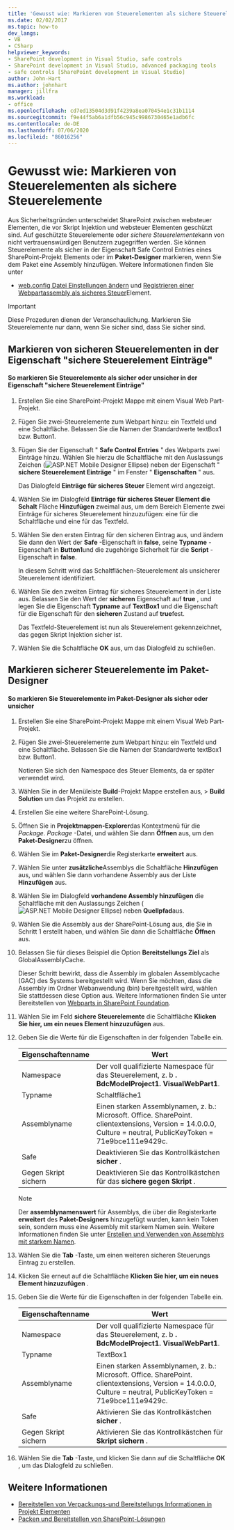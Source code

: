 ```yaml
---
title: 'Gewusst wie: Markieren von Steuerelementen als sichere Steuerelemente | Microsoft-Dokumentation'
ms.date: 02/02/2017
ms.topic: how-to
dev_langs:
- VB
- CSharp
helpviewer_keywords:
- SharePoint development in Visual Studio, safe controls
- SharePoint development in Visual Studio, advanced packaging tools
- safe controls [SharePoint development in Visual Studio]
author: John-Hart
ms.author: johnhart
manager: jillfra
ms.workload:
- office
ms.openlocfilehash: cd7ed13504d3d91f4239a8ea070454e1c31b1114
ms.sourcegitcommit: f9e44f5ab6a1dfb56c945c9986730465e1adb6fc
ms.contentlocale: de-DE
ms.lasthandoff: 07/06/2020
ms.locfileid: "86016256"
---
```

# <a name="how-to-mark-controls-as-safe-controls"></a>Gewusst wie: Markieren von Steuerelementen als sichere Steuerelemente
  Aus Sicherheitsgründen unterscheidet SharePoint zwischen websteuer Elementen, die vor Skript Injektion und websteuer Elementen geschützt sind. Auf geschützte Steuerelemente oder *sichere Steuerelemente*kann von nicht vertrauenswürdigen Benutzern zugegriffen werden. Sie können Steuerelemente als sicher in der Eigenschaft Safe Control Entries eines SharePoint-Projekt Elements oder im **Paket-Designer** markieren, wenn Sie dem Paket eine Assembly hinzufügen. Weitere Informationen finden Sie unter

- [web.config Datei Einstellungen ändern](/previous-versions/office/developer/sharepoint-2007/bb802890(v=office.12)) und [Registrieren einer Webpartassembly als sicheres Steuer](/previous-versions/office/developer/sharepoint2003/dd587360(v=office.11))Element.

> [!IMPORTANT]
> Diese Prozeduren dienen der Veranschaulichung. Markieren Sie Steuerelemente nur dann, wenn Sie sicher sind, dass Sie sicher sind.

## <a name="marking-safe-controls-in-the-safe-control-entries-property"></a>Markieren von sicheren Steuerelementen in der Eigenschaft "sichere Steuerelement Einträge"

#### <a name="to-mark-controls-as-safe-or-unsafe-in-the-safe-control-entries-property"></a>So markieren Sie Steuerelemente als sicher oder unsicher in der Eigenschaft "sichere Steuerelement Einträge"

1. Erstellen Sie eine SharePoint-Projekt Mappe mit einem Visual Web Part-Projekt.

2. Fügen Sie zwei-Steuerelemente zum Webpart hinzu: ein Textfeld und eine Schaltfläche. Belassen Sie die Namen der Standardwerte textBox1 bzw. Button1.

3. Fügen Sie der Eigenschaft " **Safe Control Entries** " des Webparts zwei Einträge hinzu. Wählen Sie hierzu die Schaltfläche mit den Auslassungs Zeichen (![ASP.NET Mobile Designer Ellipse](../sharepoint/media/mwellipsis.gif "Auslassungszeichen im ASP.NET Mobile-Designer")) neben der Eigenschaft " **sichere Steuerelement Einträge** " im Fenster " **Eigenschaften** " aus.

     Das Dialogfeld **Einträge für sicheres Steuer** Element wird angezeigt.

4. Wählen Sie im Dialogfeld **Einträge für sicheres Steuer** **Element die Schalt** Fläche **Hinzufügen** zweimal aus, um dem Bereich Elemente zwei Einträge für sicheres Steuerelement hinzuzufügen: eine für die Schaltfläche und eine für das Textfeld.

5. Wählen Sie den ersten Eintrag für den sicheren Eintrag aus, und ändern Sie dann den Wert der **Safe** -Eigenschaft in **false**, seine **Typname** -Eigenschaft in **Button1**und die zugehörige Sicherheit für die **Script** -Eigenschaft in **false**.

     In diesem Schritt wird das Schaltflächen-Steuerelement als unsicherer Steuerelement identifiziert.

6. Wählen Sie den zweiten Eintrag für sicheres Steuerelement in der Liste aus. Belassen Sie den Wert der **sicheren** Eigenschaft auf **true** , und legen Sie die Eigenschaft **Typname** auf **TextBox1** und die Eigenschaft für die Eigenschaft für den **sicheren** Zustand auf **true**fest.

     Das Textfeld-Steuerelement ist nun als Steuerelement gekennzeichnet, das gegen Skript Injektion sicher ist.

7. Wählen Sie die Schaltfläche **OK** aus, um das Dialogfeld zu schließen.

## <a name="marking-safe-controls-in-the-package-designer"></a>Markieren sicherer Steuerelemente im Paket-Designer

#### <a name="to-mark-controls-as-safe-or-unsafe-in-the-package-designer"></a>So markieren Sie Steuerelemente im Paket-Designer als sicher oder unsicher

1. Erstellen Sie eine SharePoint-Projekt Mappe mit einem Visual Web Part-Projekt.

2. Fügen Sie zwei-Steuerelemente zum Webpart hinzu: ein Textfeld und eine Schaltfläche. Belassen Sie die Namen der Standardwerte textBox1 bzw. Button1.

     Notieren Sie sich den Namespace des Steuer Elements, da er später verwendet wird.

3. Wählen Sie in der Menüleiste **Build**-Projekt Mappe erstellen aus,  >  **Build Solution** um das Projekt zu erstellen.

4. Erstellen Sie eine weitere SharePoint-Lösung.

5. Öffnen Sie in **Projektmappen-Explorer**das Kontextmenü für die *Package. Package* -Datei, und wählen Sie dann **Öffnen** aus, um den **Paket-Designer**zu öffnen.

6. Wählen Sie im **Paket-Designer**die Registerkarte **erweitert** aus.

7. Wählen Sie unter **zusätzliche**Assemblys die Schaltfläche **Hinzufügen** aus, und wählen Sie dann vorhandene Assembly aus der Liste **Hinzufügen** aus.

8. Wählen Sie im Dialogfeld **vorhandene Assembly hinzufügen** die Schaltfläche mit den Auslassungs Zeichen (![ASP.NET Mobile Designer Ellipse](../sharepoint/media/mwellipsis.gif "Auslassungszeichen im ASP.NET Mobile-Designer")) neben **Quellpfad**aus.

9. Wählen Sie die Assembly aus der SharePoint-Lösung aus, die Sie in Schritt 1 erstellt haben, und wählen Sie dann die Schaltfläche **Öffnen** aus.

10. Belassen Sie für dieses Beispiel die Option **Bereitstellungs Ziel** als GlobalAssemblyCache.

     Dieser Schritt bewirkt, dass die Assembly im globalen Assemblycache (GAC) des Systems bereitgestellt wird. Wenn Sie möchten, dass die Assembly im Ordner Webanwendung (bin) bereitgestellt wird, wählen Sie stattdessen diese Option aus. Weitere Informationen finden Sie unter Bereitstellen von [Webparts in SharePoint Foundation](/previous-versions/office/developer/sharepoint-2010/cc768621(v=office.14)).

11. Wählen Sie im Feld **sichere Steuerelemente** die Schaltfläche **Klicken Sie hier, um ein neues Element hinzuzufügen** aus.

12. Geben Sie die Werte für die Eigenschaften in der folgenden Tabelle ein.

    |Eigenschaftenname|Wert|
    |-------------------|-----------|
    |Namespace|Der voll qualifizierte Namespace für das Steuerelement, z. b **. BdcModelProject1. VisualWebPart1**.|
    |Typname|Schaltfläche1|
    |Assemblyname|Einen starken Assemblynamen, z. b.: Microsoft. Office. SharePoint. clientextensions, Version = 14.0.0.0, Culture = neutral, PublicKeyToken = 71e9bce111e9429c.|
    |Safe|Deaktivieren Sie das Kontrollkästchen **sicher** .|
    |Gegen Skript sichern|Deaktivieren Sie das Kontrollkästchen für das **sichere gegen Skript** .|

    > [!NOTE]
    > Der **assemblynamenswert** für Assemblys, die über die Registerkarte **erweitert** des **Paket-Designers** hinzugefügt wurden, kann kein Token sein, sondern muss eine Assembly mit starkem Namen sein. Weitere Informationen finden Sie unter [Erstellen und Verwenden von Assemblys mit starkem Namen](/previous-versions/dotnet/netframework-4.0/xwb8f617(v=vs.100)).

13. Wählen Sie die **Tab** -Taste, um einen weiteren sicheren Steuerungs Eintrag zu erstellen.

14. Klicken Sie erneut auf die Schaltfläche **Klicken Sie hier, um ein neues Element hinzuzufügen** .

15. Geben Sie die Werte für die Eigenschaften in der folgenden Tabelle ein.

    |Eigenschaftenname|Wert|
    |-------------------|-----------|
    |Namespace|Der voll qualifizierte Namespace für das Steuerelement, z. b **. BdcModelProject1. VisualWebPart1**.|
    |Typname|TextBox1|
    |Assemblyname|Einen starken Assemblynamen, z. b.: Microsoft. Office. SharePoint. clientextensions, Version = 14.0.0.0, Culture = neutral, PublicKeyToken = 71e9bce111e9429c.|
    |Safe|Aktivieren Sie das Kontrollkästchen **sicher** .|
    |Gegen Skript sichern|Aktivieren Sie das Kontrollkästchen für **Skript sichern** .|

16. Wählen Sie die **Tab** -Taste, und klicken Sie dann auf die Schaltfläche **OK** , um das Dialogfeld zu schließen.

## <a name="see-also"></a>Weitere Informationen
- [Bereitstellen von Verpackungs-und Bereitstellungs Informationen in Projekt Elementen](../sharepoint/providing-packaging-and-deployment-information-in-project-items.md)
- [Packen und Bereitstellen von SharePoint-Lösungen](../sharepoint/packaging-and-deploying-sharepoint-solutions.md)
